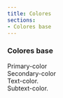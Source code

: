 ```yaml
---
title: Colores
sections:
- Colores base
---
```


### **Colores base**

<div class="row">
    <div class="col-sm-12 col-md-6">
        <div class="alert alert-uniandes-primary">Primary-color</div>
    </div>
    <div class="col-sm-12 col-md-6">
        <div class="alert alert-uniandes-secondary">Secondary-color</div>
    </div>
    <div class="col-sm-12 col-md-6">
        <div class="alert alert-uniandes-text">Text-color.</div>
    </div>
    <div class="col-sm-12 col-md-6">
        <div class="alert alert-uniandes-subtext">Subtext-color.</div>
    </div>
</div>